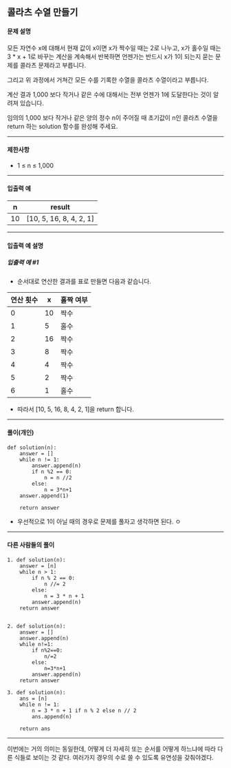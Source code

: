 ## 콜라츠 수열 만들기

#### 문제 설명
모든 자연수 x에 대해서 현재 값이 x이면 x가 짝수일 때는 2로 나누고, x가 홀수일 때는 3 * x + 1로 바꾸는 계산을 계속해서 반복하면 언젠가는 반드시 x가 1이 되는지 묻는 문제를 콜라츠 문제라고 부릅니다.

그리고 위 과정에서 거쳐간 모든 수를 기록한 수열을 콜라츠 수열이라고 부릅니다.

계산 결과 1,000 보다 작거나 같은 수에 대해서는 전부 언젠가 1에 도달한다는 것이 알려져 있습니다.

임의의 1,000 보다 작거나 같은 양의 정수 n이 주어질 때 초기값이 n인 콜라츠 수열을 return 하는 solution 함수를 완성해 주세요.

---

#### 제한사항
- 1 ≤ n ≤ 1,000
---

#### 입출력 예
| n   | result                      |
| --- | --------------------------- |
| 10  | [10, 5, 16, 8, 4, 2, 1]     |



---
#### 입출력 예 설명
##### 입출력 예 #1

- 순서대로 연산한 결과를 표로 만들면 다음과 같습니다.

| 연산 횟수 | x   | 홀짝 여부 |
| -------- | --- | -------- |
| 0        | 10  | 짝수     |
| 1        | 5   | 홀수     |
| 2        | 16  | 짝수     |
| 3        | 8   | 짝수     |
| 4        | 4   | 짝수     |
| 5        | 2   | 짝수     |
| 6        | 1   | 홀수     |

- 따라서 [10, 5, 16, 8, 4, 2, 1]을 return 합니다.

----
#### 풀이(개인)
```
def solution(n):
    answer = []
    while n != 1: 
        answer.append(n)
        if n %2 == 0:
            n = n //2
        else:
            n = 3*n+1
    answer.append(1)
    
    return answer
```
- 우선적으로 1이 아닐 때의 경우로 문제를 풀자고 생각하면 된다.
ㅇ

---

#### 다른 사람들의 풀이
```
1. def solution(n):
    answer = [n]
    while n > 1:
        if n % 2 == 0:
            n //= 2
        else:
            n = 3 * n + 1
        answer.append(n)
    return answer


2. def solution(n):
    answer = []
    answer.append(n)
    while n!=1:
        if n%2==0:
            n/=2
        else:
            n=3*n+1
        answer.append(n)
    return answer

3. def solution(n):
    ans = [n]
    while n != 1:
        n = 3 * n + 1 if n % 2 else n // 2
        ans.append(n)

    return ans

```
---
이번에는 거의 의미는 동일한데, 어떻게 더 자세히 또는 순서를 어떻게 하느냐에 따라 다른 식들로 보이는 것 같다.
여러가지 경우의 수로 쓸 수 있도록 유연성을 갖춰야겠다.